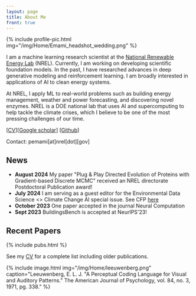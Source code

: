 ```yaml
---
layout: page
title: About Me
front: true
---
```



{%
    include profile-pic.html
    img="/img/Home/Emami_headshot_wedding.png"
%}

I am a machine learning research scientist at the [National Renewable Energy Lab](https://www.nrel.gov/) (NREL). Currently, I am working on developing scientific foundation models. In the past, I have researched advances in deep generative modeling and reinforcement learning. I am broadly interested in applications of AI to clean energy systems. 

At NREL, I apply ML to real-world problems such as building energy management, weather and power forecasting, and discovering novel enzymes.
NREL is a DOE national lab that uses AI and supercomputing to help tackle the climate crises, which I believe to be one of the most pressing challenges of our time. 

[[CV](pdfs/cv.pdf)][[Google scholar](https://scholar.google.com/citations?user=WSU6_r0AAAAJ&hl=en)] [[Github](https://github.com/pemami4911)]

Contact: pemami[at]nrel[dot][gov]


## News

* **August 2024** My paper "Plug & Play Directed Evolution of Proteins with Gradient-based Discrete MCMC" received an NREL directorate Postdoctoral Publication award!
* **July 2024** I am serving as a guest editor for the Environmental Data Science <> Climate Change AI special issue. See CFP [here](https://www.cambridge.org/core/journals/environmental-data-science/announcements/call-for-papers/call-for-papers-tackling-climate-change-with-machine-learning)
* **October 2023** One paper accepted in the journal Neural Computation
* **Sept 2023** BuildingsBench is accepted at NeurIPS'23!


## Recent Papers

{%
    include pubs.html
%}

See my [CV](pdfs/cv.pdf) for a complete list including older publications.

{%
    include image.html
    img="/img/Home/leeuwenberg.png"
    caption="Leeuwenberg, E. L. J. \"A Perceptual Coding Language for Visual and Auditory Patterns.\" The American Journal of Psychology, vol. 84, no. 3, 1971, pg. 338."
%}
